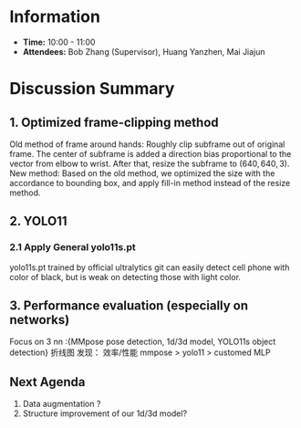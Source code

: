 # Information
- **Time:** 10:00 - 11:00
- **Attendees:** Bob Zhang (Supervisor), Huang Yanzhen, Mai Jiajun

# Discussion Summary

## 1.  Optimized  frame-clipping method

Old method of frame around hands:
	Roughly clip subframe out of original frame. The center of subframe is added a direction bias proportional to the vector from elbow to wrist. After that, resize the subframe to $(640, 640, 3)$.
New method:
	Based on the old method, we optimized the size with the accordance to bounding box, and apply fill-in method instead of the resize method.

## 2. YOLO11
### 2.1 Apply General yolo11s.pt
yolo11s.pt trained by official ultralytics git can easily detect cell phone with color of black, but is weak on detecting those with light color.

## 3. Performance evaluation (especially on networks)
Focus on 3 nn :{MMpose pose detection, 1d/3d model, YOLO11s object detection}
	折线图
	发现： 效率/性能 mmpose > yolo11 > customed MLP

## Next Agenda
1. Data augmentation ? 
2. Structure improvement of our 1d/3d model?